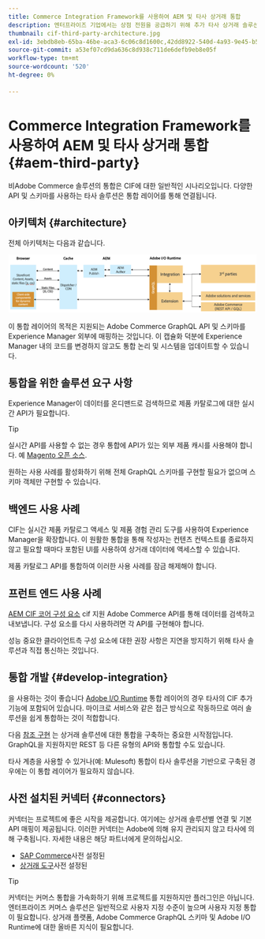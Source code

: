 ```yaml
---
title: Commerce Integration Framework를 사용하여 AEM 및 타사 상거래 통합
description: 엔터프라이즈 기업에서는 상점 전원을 공급하기 위해 추가 타사 상거래 솔루션이 필요할 수 있습니다. CIF(Commerce Integration Framework)는 이러한 통합 시나리오에서 I/O Runtime을 사용하여 타사 상거래 솔루션을 Adobe Experience Manager에 연결하는 데 사용할 수 있습니다.
thumbnail: cif-third-party-architecture.jpg
exl-id: 3ebdb8eb-65ba-46be-aca3-6c06c8d1600c,42dd8922-540d-4a93-9e45-b5e83dc11e16
source-git-commit: a53ef07cd9da636c8d938c711de6defb9eb8e05f
workflow-type: tm+mt
source-wordcount: '520'
ht-degree: 0%

---
```


# Commerce Integration Framework를 사용하여 AEM 및 타사 상거래 통합 {#aem-third-party}

비Adobe Commerce 솔루션의 통합은 CIF에 대한 일반적인 시나리오입니다. 다양한 API 및 스키마를 사용하는 타사 솔루션은 통합 레이어를 통해 연결됩니다.

## 아키텍처 {#architecture}

전체 아키텍처는 다음과 같습니다.

![AEM 비 Magento/타사 아키텍처 개요](../assets//AEM_nonMagento_Architecture.png)

이 통합 레이어의 목적은 지원되는 Adobe Commerce GraphQL API 및 스키마를 Experience Manager 외부에 매핑하는 것입니다. 이 캡슐화 덕분에 Experience Manager 내의 코드를 변경하지 않고도 통합 논리 및 시스템을 업데이트할 수 있습니다.

## 통합을 위한 솔루션 요구 사항

Experience Manager이 데이터를 온디맨드로 검색하므로 제품 카탈로그에 대한 실시간 API가 필요합니다.

>[!TIP]
>
>실시간 API를 사용할 수 없는 경우 통합에 API가 있는 외부 제품 캐시를 사용해야 합니다. 예 [Magento 오픈 소스](https://magento.com/products/magento-open-source).

원하는 사용 사례를 활성화하기 위해 전체 GraphQL 스키마를 구현할 필요가 없으며 스키마 객체만 구현할 수 있습니다.

## 백엔드 사용 사례

CIF는 실시간 제품 카탈로그 액세스 및 제품 경험 관리 도구를 사용하여 Experience Manager을 확장합니다. 이 원활한 통합을 통해 작성자는 컨텐츠 컨텍스트를 종료하지 않고 필요할 때마다 포함된 UI를 사용하여 상거래 데이터에 액세스할 수 있습니다.

제품 카탈로그 API를 통합하여 이러한 사용 사례를 잠금 해제해야 합니다.

## 프런트 엔드 사용 사례

[AEM CIF 코어 구성 요소](https://github.com/adobe/aem-core-cif-components) cif 지원 Adobe Commerce API를 통해 데이터를 검색하고 내보냅니다. 구성 요소를 다시 사용하려면 각 API를 구현해야 합니다.

성능 중요한 클라이언트측 구성 요소에 대한 권장 사항은 지연을 방지하기 위해 타사 솔루션과 직접 통신하는 것입니다.

## 통합 개발 {#develop-integration}

을 사용하는 것이 좋습니다 [Adobe I/O Runtime](https://www.adobe.io/apis/experienceplatform/runtime.html) 통합 레이어의 경우 타사의 CIF 추가 기능에 포함되어 있습니다. 마이크로 서비스와 같은 접근 방식으로 작동하므로 여러 솔루션을 쉽게 통합하는 것이 적합합니다.

다음 [참조 구현](https://github.com/adobe/commerce-cif-graphql-integration-reference) 는 상거래 솔루션에 대한 통합을 구축하는 중요한 시작점입니다. GraphQL을 지원하지만 REST 등 다른 유형의 API와 통합할 수도 있습니다.

타사 계층을 사용할 수 있거나(예: Mulesoft) 통합이 타사 솔루션을 기반으로 구축된 경우에는 이 통합 레이어가 필요하지 않습니다.

## 사전 설치된 커넥터 {#connectors}

커넥터는 프로젝트에 좋은 시작을 제공합니다. 여기에는 상거래 솔루션별 연결 및 기본 API 매핑이 제공됩니다. 이러한 커넥터는 Adobe에 의해 유지 관리되지 않고 타사에 의해 구축됩니다. 자세한 내용은 해당 파트너에게 문의하십시오.

* [SAP Commerce](https://github.com/diconium/commerce-cif-graphql-integration-hybris)사전 설정된
* [상거래 도구](https://github.com/diconium/commerce-cif-graphql-integration-commercetool)사전 설정된

>[!TIP]
>
>커넥터는 커머스 통합을 가속화하기 위해 프로젝트를 지원하지만 플러그인은 아닙니다. 엔터프라이즈 커머스 솔루션은 일반적으로 사용자 지정 수준이 높으며 사용자 지정 통합이 필요합니다. 상거래 플랫폼, Adobe Commerce GraphQL 스키마 및 Adobe I/O Runtime에 대한 올바른 지식이 필요합니다.
